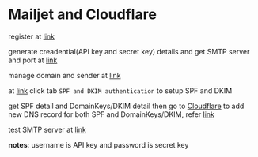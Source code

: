 # Mailjet and Cloudflare

register at [link](https://app.mailjet.com/)

generate creadential(API key and secret key) details and get SMTP server and port at [link](https://app.mailjet.com/account/relay)

manage domain and sender at [link](https://app.mailjet.com/account/sender)

at [link](https://app.mailjet.com/account/sender) click tab `SPF and DKIM authentication` to setup SPF and DKIM

get SPF detail and DomainKeys/DKIM detail then go to [Cloudflare](https://dash.cloudflare.com/) to add new DNS record for both SPF and DomainKeys/DKIM, refer [link](https://documentation.mailjet.com/hc/en-us/articles/360042412734-Authenticating-Domains-with-SPF-DKIM)

test SMTP server at [link](https://www.gmass.co/smtp-test)

**notes**: username is API key and password is secret key
